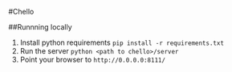 #Chello

##Runnning locally

1. Install python requirements
	`pip install -r requirements.txt`
2. Run the server
	`python <path to chello>/server`
3. Point your browser to `http://0.0.0.0:8111/`
